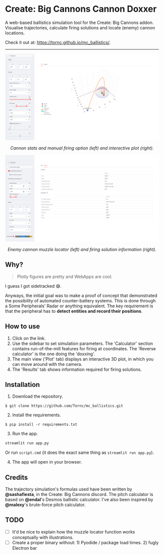# Create: Big Cannons Cannon Doxxer

A web-based ballistics simulation tool for the Create: Big Cannons addon. Visualise trajectories, calculate firing solutions and locate (enemy) cannon locations.

Check it out at: https://tornc.github.io/mc_ballistics/.

---

![pic1](./docs/calculator.png)

<p align="center">
    <em>
        Cannon stats and manual firing option (left) and interactive plot (right).
    </em>
</p>

![pic2](./docs/reverse.png)

<p align="center">
    <em>
        Enemy cannon muzzle locator (left) and firing solution information (right).
    </em>
</p>

## Why?

> Plotly figures are pretty and WebApps are cool.

I guess I got sidetracked 😅.

Anyways, the initial goal was to make a proof of concept that demonstrated the possibility of automated counter-battery systems. This is done through a Some Peripherals' Radar or anything equivalent. The key requirement is that the peripheral has to **detect entities and record their positions**.

## How to use

1. Click on the link.
2. Use the sidebar to set simulation parameters. The 'Calculator' section contains run-of-the-mill features for firing at coordinates. The 'Reverse calculator' is the one doing the 'doxxing'.
3. The main view ('Plot' tab) displays an interactive 3D plot, in which you can move around with the camera.
4. The 'Results' tab shows information required for firing solutions.

## Installation

1. Download the repository.

```
$ git clone https://github.com/Tornc/mc_ballistics.git
```

2. Install the requirements.

```
$ pip install -r requirements.txt
```

3. Run the app.

```cmd
streamlit run app.py
```

Or run `script.cmd` (it does the exact same thing as `streamlit run app.py`).

4. The app will open in your browser.

## Credits

The trajectory simulation's formulas used have been written by **@sashafiesta**, in the Create: Big Cannons discord. The pitch calculator is based on **@endal**'s Desmos ballistic calculator. I've also been inspired by **@malexy**'s brute-force pitch calculator.

## TODO

- [ ] It'd be nice to explain how the muzzle locator function works conceptually with illustrations.
- [ ] Create a proper binary without: 1) Pyodide / package load times. 2) fugly Electron bar 
